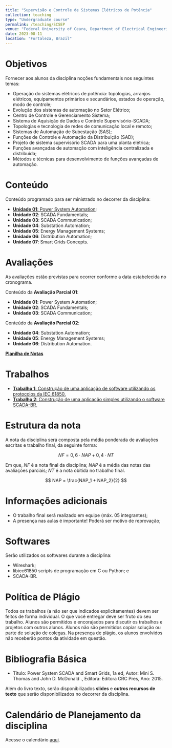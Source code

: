 ```yaml
---
title: "Supervisão e Controle de Sistemas Elétricos de Potência"
collection: teaching
type: "Undergraduate course"
permalink: /teaching/SCSEP
venue: "Federal University of Ceara, Department of Electrical Engineering"
date: 2023-08-11
location: "Fortaleza, Brazil"
---
```


# Objetivos

Fornecer aos alunos da disciplina noções fundamentais nos seguintes temas:

- Operação do sistemas elétricos de potência: topologias, arranjos elétricos, equipamentos primários e secundários, estados de operação, modo de controle;
- Evolução dos sistemas de automação no Setor Elétrico;
- Centro de Controle e Gerenciamento Sistema; 
- Sistema de Aquisição de Dados e Controle Supervisório-SCADA;
- Topologias e tecnologia de redes de comunicação local e remoto;
- Sistemas de Automação de Subestação (SAS);
- Funções de Controle e Automação da Distribuição (SAD);
- Projeto de sistema supervisório SCADA para uma planta elétrica;
- Funções avançadas de automação com inteligência centralizada e distribuída;
- Métodos e técnicas para desenvolvimento de funções avançadas de automação.

# Conteúdo

Conteúdo programado para ser ministrado no decorrer da disciplina:

- [**Unidade 01**: Power System Automation](https://drive.google.com/file/d/1I0CrcAJtWPwAYsQB9WdcLBEilkz2qwFz/view?usp=sharing);
- **Unidade 02**: SCADA Fundamentals;
- **Unidade 03**: SCADA Communication;
- **Unidade 04**: Substation Automation;
- **Unidade 05**: Energy Management Systems;
- **Unidade 06**: Distribution Automation;
- **Unidade 07**: Smart Grids Concepts.

# Avaliações

As avaliações estão previstas para ocorrer conforme a data estabelecida no cronograma.

Conteúdo da **Avaliação Parcial 01**:
- **Unidade 01**: Power System Automation;
- **Unidade 02**: SCADA Fundamentals;
- **Unidade 03**: SCADA Communication;

Conteúdo da **Avaliação Parcial 02**:
- **Unidade 04**: Substation Automation;
- **Unidade 05**: Energy Management Systems;
- **Unidade 06**: Distribution Automation.

[**Planilha de Notas**](/teaching/EE/notas)

# Trabalhos

- [**Trabalho 1**:  Construção de uma aplicação de software utilizando os protocolos da IEC 61850.](/teaching/EE/Trabalho-01)
- [**Trabalho 2**: Construção de uma aplicação simples utilizando o software SCADA-BR.](/teaching/EE/Trabalho-02)

# Estrutura da nota

A nota da disciplina será composta pela média ponderada de avaliações escritas e trabalho final, da seguinte forma:

$$
  NF = 0,6 \cdot NAP + 0,4 \cdot NT
$$

Em que, $NF$ é a nota final da disciplina; $NAP$ é a média das notas das avaliações parciais; $NT$ é a nota obitida no trabalho final.

$$
    NAP = \frac{NAP_1 + NAP_2}{2}
$$


# Informações adicionais

- O trabalho final será realizado em equipe (máx. 05 integrantes);
- A presença nas aulas é importante! Poderá ser motivo de reprovação;

# Softwares
Serão utilizados os softwares durante a disciplina:

- Wireshark;
- libiec61850 scripts de programação em C ou Python; e
- SCADA-BR.

# Política de Plágio

Todos os trabalhos (a não ser que indicados explicitamentes) devem ser feitos de forma individual. O que você entregar deve ser fruto do seu trabalho. Alunos são permitidos e encorajados para discutir os trabalhos e projetos com outros alunos. Alunos não são permitidos copiar solução ou parte de solução de colegas. Na presença de plágio, os alunos envolvidos não receberão pontos da atividade em questão.

# Bibliografia Básica

- Título: Power System SCADA and Smart Grids, 1a ed, Autor: Mini S. Thomas and John D. McDonald ., Editora: Editora CRC Pres, Ano: 2015.

Além do livro texto, serão disponibilizados **slides** e **outros recursos de texto** que serão disponibilizados no decorrer da disciplina.

# Calendário de Planejamento da disciplina
Acesse o calendário [aqui](https://drive.google.com/file/d/1b0lIFZd83GiwXeF41qCCqxyf6AscQIuA/view?usp=sharing).
